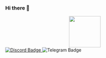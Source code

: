 ### Hi there 👋

<div id="header" align="center">
  <img src="https://media.giphy.com/media/gjrYDwbjnK8x36xZIO/giphy.gif" width="100"/>
</div>

<div id="badges">
  
  <a href="https://discord.com/channels/825083832977850418">
  <img src="https://img.shields.io/badge/Giuto-494949?style=flat&logo=discord&logoColor=8B6BFF" alt="Discord Badge"/>
  </a>
  
  <img src="https://img.shields.io/badge/Telegram-494949?style=flat&logo=telegram&logoColor=red" alt="Telegram Badge"/>


</div>

<!--
**Giuto01/Giuto01** is a ✨ _special_ ✨ repository because its `README.md` (this file) appears on your GitHub profile.

Here are some ideas to get you started:

- 🔭 I’m currently working on ...
- 🌱 I’m currently learning ...
- 👯 I’m looking to collaborate on ...
- 🤔 I’m looking for help with ...
- 💬 Ask me about ...
- 📫 How to reach me: ...
- 😄 Pronouns: ...
- ⚡ Fun fact: ...
-->
